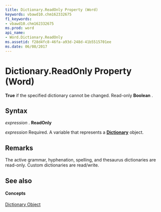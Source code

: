 ```yaml
---
title: Dictionary.ReadOnly Property (Word)
keywords: vbawd10.chm162332675
f1_keywords:
- vbawd10.chm162332675
ms.prod: word
api_name:
- Word.Dictionary.ReadOnly
ms.assetid: f28d4fc8-46fa-a93d-248d-41b5515701ee
ms.date: 06/08/2017
---
```



# Dictionary.ReadOnly Property (Word)

 **True** if the specified dictionary cannot be changed. Read-only **Boolean** .


## Syntax

 _expression_ . **ReadOnly**

 _expression_ Required. A variable that represents a **[Dictionary](Word.Dictionary.md)** object.


## Remarks

The active grammar, hyphenation, spelling, and thesaurus dictionaries are read-only. Custom dictionaries are read/write.


## See also


#### Concepts


[Dictionary Object](Word.Dictionary.md)

